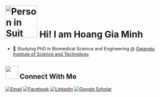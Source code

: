 <h1>
  <img src="https://raw.githubusercontent.com/Tarikul-Islam-Anik/Animated-Fluent-Emojis/master/Emojis/People%20with%20activities/Person%20in%20Suit%20Levitating%20Medium-Light%20Skin%20Tone.png" alt="Person in Suit Levitating Medium-Light Skin Tone" width="100" height="100" />
  Hi! I am Hoang Gia Minh 
</h1>

* 📖 Studying PhD in Biomedical Science and Engineering @ [Gwangju Institute of Science and Technology](https://www.gist.ac.kr/en/). 

## <img height="40" src="https://raw.githubusercontent.com/Tarikul-Islam-Anik/Animated-Fluent-Emojis/master/Emojis/Smilies/See-No-Evil%20Monkey.png"/> Connect With Me
<!-- Contacts -->
[![Email](https://img.shields.io/badge/-Email-red?style=flat-square&logo=gmail&logoColor=white)](giaminh2022@gm.gist.ac.kr)
[![Facebook](https://img.shields.io/badge/Telegram-2CA5E0?style=flat&logo=telegram&logoColor=white&color=229ED9)](https://www.facebook.com/giaminhbk/)
[![Linkedin](https://img.shields.io/badge/-Linkedin-blue?style=flat-square&logo=linkedin)](https://www.linkedin.com/in/minh-hoang-gia/)
[![Google Scholar](https://img.shields.io/badge/Scholar-100000?style=flat&logo=GoogleScholar&logoColor=white&&color=0181FF)](https://scholar.google.com/citations?user=Lo1YsfcAAAAJ)

